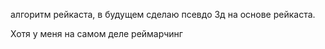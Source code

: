 алгоритм рейкаста,
в будущем сделаю псевдо 3д на основе рейкаста.

Хотя у меня на самом деле реймарчинг 
